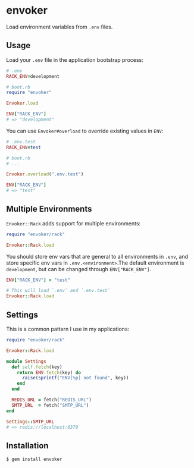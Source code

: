 envoker
=======

Load environment variables from `.env` files.

Usage
-----

Load your `.env` file in the application bootstrap
process:

```ruby
# .env
RACK_ENV=development

# boot.rb
require "envoker"

Envoker.load

ENV["RACK_ENV"]
# => "development"
```

You can use `Envoker#overload` to override
existing values in `ENV`:

```ruby
# .env.test
RACK_ENV=test

# boot.rb
# ...

Envoker.overload(".env.test")

ENV["RACK_ENV"]
# => "test"
```

Multiple Environments
---------------------

`Envoker::Rack` adds support for multiple environments:

```ruby
require "envoker/rack"

Envoker::Rack.load
```

You should store env vars that are general to
all environments in `.env`, and store specific
env vars in `.env.<environment>`.The default
environment is `development`, but can be changed
through `ENV["RACK_ENV"]`.

```ruby
ENV["RACK_ENV"] = "test"

# This will load `.env` and `.env.test`
Envoker::Rack.load
```

Settings
--------

This is a common pattern I use in my applications:

```ruby
require "envoker/rack"

Envoker::Rack.load

module Settings
  def self.fetch(key)
    return ENV.fetch(key) do
      raise(sprintf("ENV[%p] not found", key))
    end
  end

  REDIS_URL = fetch("REDIS_URL")
  SMTP_URL  = fetch("SMTP_URL")
end

Settings::SMTP_URL
# => redis://localhost:6379
```

Installation
------------

```
$ gem install envoker
```
